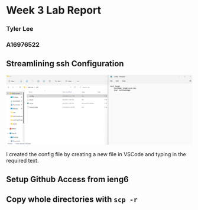 # Week 3 Lab Report

### Tyler Lee
### A16976522

## Streamlining ssh Configuration
![Image](configpicture.png)

I created the config file by creating a new file in VSCode and typing in the required text.


## Setup Github Access from ieng6

## Copy whole directories with `scp -r`